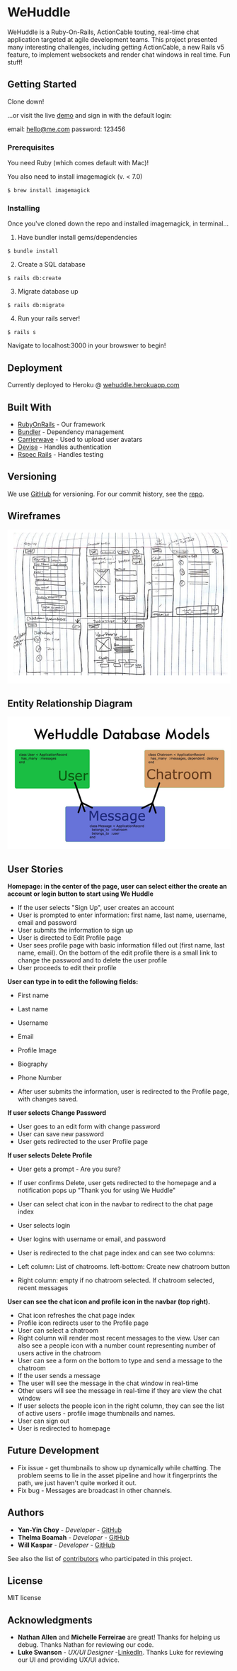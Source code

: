 # WeHuddle

WeHuddle is a Ruby-On-Rails, ActionCable touting, real-time chat application targeted at agile development teams.  This project presented many interesting challenges, including getting ActionCable, a new Rails v5 feature, to implement websockets and render chat windows in real time.  Fun stuff!

## Getting Started

Clone down!

...or visit the live [demo](http://wehuddle.herokuapp.com) and sign in with the default login:

email: hello@me.com
password: 123456

### Prerequisites

You need Ruby (which comes default with Mac)!

You also need to install imagemagick (v. < 7.0)
```
$ brew install imagemagick
```

### Installing

Once you've cloned down the repo and installed imagemagick, in terminal...

1. Have bundler install gems/dependencies
```
$ bundle install
```

2. Create a SQL database
```
$ rails db:create
```

3. Migrate database up
```
$ rails db:migrate
```

4. Run your rails server!
```
$ rails s
```
Navigate to localhost:3000 in your browswer to begin!

## Deployment

Currently deployed to Heroku @ [wehuddle.herokuapp.com](https://wehuddle.herokuapp.com)

## Built With

* [RubyOnRails](https://github.com/rails/rails) - Our framework
* [Bundler](https://github.com/bundler/bundler) - Dependency management
* [Carrierwave](https://github.com/carrierwaveuploader/carrierwave) - Used to upload user avatars
* [Devise](https://github.com/plataformatec/devise) - Handles authentication
* [Rspec Rails](https://github.com/rspec/rspec-rails) - Handles testing

## Versioning

We use [GitHub](https://github.com/) for versioning. For our commit history, see the [repo](https://github.com/ychoy/wehuddle).

## Wireframes

![wireframe-screenshot](app/assets/images/wehuddle_wireframes.png)

## Entity Relationship Diagram

![ERD-screenshot](app/assets/images/wehuddle_erd.png)

## User Stories

**Homepage: in the center of the page, user can select either the create an account or login button to start using We Huddle**

* If the user selects "Sign Up", user creates an account
* User is prompted to enter information: first name, last name, username, email and password
* User submits the information to sign up
* User is directed to Edit Profile page
* User sees profile page with basic information filled out (first name, last name, email). On the bottom of the edit profile there is a small link to change the password and to delete the user profile
* User proceeds to edit their profile

**User can type in to edit the following fields:**

* First name
* Last name
* Username
* Email
* Profile Image
* Biography
* Phone Number

* After user submits the information, user is redirected to the Profile page, with changes saved.

**If user selects Change Password**

* User goes to an edit form with change password
* User can save new password
* User gets redirected to the user Profile page

**If user selects Delete Profile**

* User gets a prompt - Are you sure?
* If user confirms Delete, user gets redirected to the homepage and a notification pops up "Thank you for using We Huddle"
* User can select chat icon in the navbar to redirect to the chat page index
* User selects login
* User logins with username or email, and password
* User is redirected to the chat page index and can see two columns:

* Left column: List of chatrooms. left-bottom: Create new chatroom button
* Right column: empty if no chatroom selected. If chatroom selected, recent messages

**User can see the chat icon and profile icon in the navbar (top right).**

* Chat icon refreshes the chat page index
* Profile icon redirects user to the Profile page
* User can select a chatroom
* Right column will render most recent messages to the view. User can also see a people icon with a number count representing number of users active in the chatroom
* User can see a form on the bottom to type and send a message to the chatroom
* If the user sends a message
* The user will see the message in the chat window in real-time
* Other users will see the message in real-time if they are view the chat window
* If user selects the people icon in the right column, they can see the list of active users - profile image thumbnails and names.
* User can sign out
* User is redirected to homepage

## Future Development

* Fix issue - get thumbnails to show up dynamically while chatting.  The problem seems to lie in the asset pipeline and how it fingerprints the path, we just haven't quite worked it out.
* Fix bug - Messages are broadcast in other channels.

## Authors

* **Yan-Yin Choy** - *Developer* - [GitHub](https://github.com/ychoy)
* **Thelma Boamah** - *Developer* - [GitHub](https://github.com/thelmaboamah)
* **Will Kaspar** - *Developer* - [GitHub](https://github.com/wakaspar)

See also the list of [contributors](https://github.com/ychoy/wehuddle/contributors) who participated in this project.

## License

MIT license

## Acknowledgments

* **Nathan Allen** and **Michelle Ferreirae** are great! Thanks for helping us debug. Thanks Nathan for reviewing our code.
* **Luke Swanson** - *UX/UI Designer* -[LinkedIn](https://www.linkedin.com/in/lukekswanson/). Thanks Luke for reviewing our UI and providing UX/UI advice.
